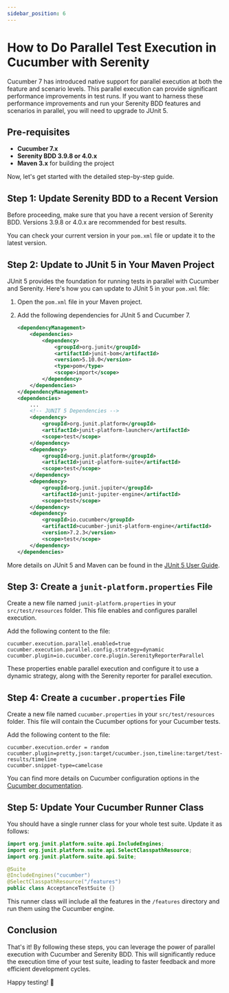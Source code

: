 ```yaml
---
sidebar_position: 6
---
```


# How to Do Parallel Test Execution in Cucumber with Serenity

Cucumber 7 has introduced native support for parallel execution at both the feature and scenario levels. This parallel execution can provide significant performance improvements in test runs. If you want to harness these performance improvements and run your Serenity BDD features and scenarios in parallel, you will need to upgrade to JUnit 5.

## Pre-requisites

- **Cucumber 7.x**
- **Serenity BDD 3.9.8 or 4.0.x**
- **Maven 3.x** for building the project

Now, let's get started with the detailed step-by-step guide.

## Step 1: Update Serenity BDD to a Recent Version

Before proceeding, make sure that you have a recent version of Serenity BDD. Versions 3.9.8 or 4.0.x are recommended for best results.

You can check your current version in your `pom.xml` file or update it to the latest version.

## Step 2: Update to JUnit 5 in Your Maven Project

JUnit 5 provides the foundation for running tests in parallel with Cucumber and Serenity. Here's how you can update to JUnit 5 in your `pom.xml` file:

1. Open the `pom.xml` file in your Maven project.
2. Add the following dependencies for JUnit 5 and Cucumber 7.

    ```xml
    <dependencyManagement>
        <dependencies>
            <dependency>
                <groupId>org.junit</groupId>
                <artifactId>junit-bom</artifactId>
                <version>5.10.0</version>
                <type>pom</type>
                <scope>import</scope>
            </dependency>
        </dependencies>
    </dependencyManagement>
    <dependencies>
        ...
        <!-- JUNIT 5 Dependencies -->
        <dependency>
            <groupId>org.junit.platform</groupId>
            <artifactId>junit-platform-launcher</artifactId>
            <scope>test</scope>
        </dependency>
        <dependency>
            <groupId>org.junit.platform</groupId>
            <artifactId>junit-platform-suite</artifactId>
            <scope>test</scope>
        </dependency>
        <dependency>
            <groupId>org.junit.jupiter</groupId>
            <artifactId>junit-jupiter-engine</artifactId>
            <scope>test</scope>
        </dependency>
        <dependency>
            <groupId>io.cucumber</groupId>
            <artifactId>cucumber-junit-platform-engine</artifactId>
            <version>7.2.3</version>
            <scope>test</scope>
        </dependency>
    </dependencies>
    ```

More details on JUnit 5 and Maven can be found in the [JUnit 5 User Guide](https://junit.org/junit5/docs/current/user-guide/#running-tests-build-maven).

## Step 3: Create a `junit-platform.properties` File

Create a new file named `junit-platform.properties` in your `src/test/resources` folder. This file enables and configures parallel execution.

Add the following content to the file:

```properties
cucumber.execution.parallel.enabled=true
cucumber.execution.parallel.config.strategy=dynamic
cucumber.plugin=io.cucumber.core.plugin.SerenityReporterParallel
```

These properties enable parallel execution and configure it to use a dynamic strategy, along with the Serenity reporter for parallel execution.

## Step 4: Create a `cucumber.properties` File

Create a new file named `cucumber.properties` in your `src/test/resources` folder. This file will contain the Cucumber options for your Cucumber tests.

Add the following content to the file:

```properties
cucumber.execution.order = random
cucumber.plugin=pretty,json:target/cucumber.json,timeline:target/test-results/timeline
cucumber.snippet-type=camelcase
```

You can find more details on Cucumber configuration options in the [Cucumber documentation](https://cucumber.io/docs/cucumber/api/?lang=java#list-configuration-options).

## Step 5: Update Your Cucumber Runner Class

You should have a single runner class for your whole test suite. Update it as follows:

```java
import org.junit.platform.suite.api.IncludeEngines;
import org.junit.platform.suite.api.SelectClasspathResource;
import org.junit.platform.suite.api.Suite;

@Suite
@IncludeEngines("cucumber")
@SelectClasspathResource("/features")
public class AcceptanceTestSuite {}
```

This runner class will include all the features in the `/features` directory and run them using the Cucumber engine.

## Conclusion

That's it! By following these steps, you can leverage the power of parallel execution with Cucumber and Serenity BDD. This will significantly reduce the execution time of your test suite, leading to faster feedback and more efficient development cycles.

Happy testing! 🚀